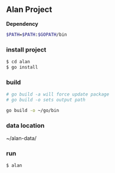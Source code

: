 ## Alan Project

**Dependency**
```sh
$PATH=$PATH:$GOPATH/bin
````

### install project

```sh
$ cd alan
$ go install
```
### build
```sh
# go build -a will force update package
# go build -o sets output path

go build -o ~/go/bin
```

### data location
~/alan-data/

### run

```sh
$ alan
```

